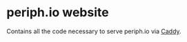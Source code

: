 # periph.io website

Contains all the code necessary to serve periph.io via
[Caddy](https://caddyserver.com/).
